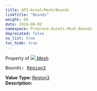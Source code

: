 ```yaml
---
title: API:Asset/Mesh/Bounds
linkTitle: "Bounds"
weight: 66
date: 2019-08-02
namespace: Primrose.Assets.Mesh.Bounds
deprecated: false
no_list: true
toc_hide: true
---
```

Property of <a href="/docs/api-reference/Class/Mesh"><img src="/icons/silk/default.png"/>&nbsp;Mesh</a>
<pre class="method-declaration">
Bounds: <a class="type" href="/docs/api-reference/DataType/Region3">Region3</a></pre>
<b>Value Type: </b>
<a class="type" href="/docs/api-reference/DataType/Region3">Region3</a>
<br/>
<b>Description: </b>
